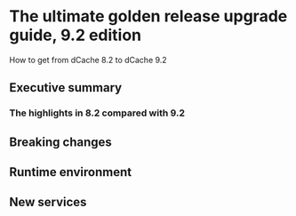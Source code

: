 # The ultimate golden release upgrade guide, 9.2 edition

How to get from dCache 8.2 to dCache 9.2

## Executive summary

### The highlights in 8.2 compared with 9.2


## Breaking changes




## Runtime environment



## New services



